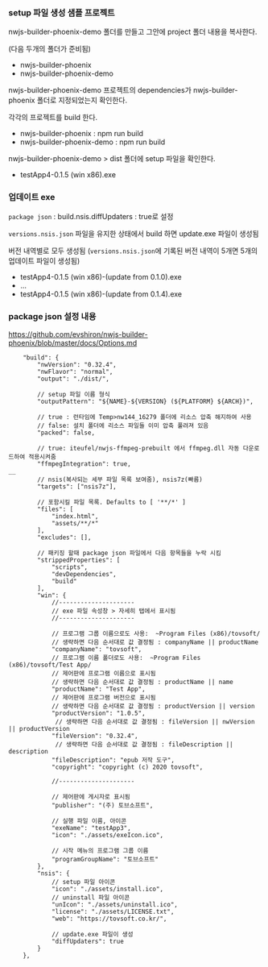 ### setup 파일 생성 샘플 프로젝트

nwjs-builder-phoenix-demo 폴더를 만들고 그안에 project 폴더 내용을 복사한다.  

(다음 두개의 폴더가 준비됨)
- nwjs-builder-phoenix
- nwjs-builder-phoenix-demo

nwjs-builder-phoenix-demo 프로젝트의 dependencies가 nwjs-builder-phoenix 폴더로 지정되었는지 확인한다.

각각의 프로젝트를 build 한다.
- nwjs-builder-phoenix : npm run build
- nwjs-builder-phoenix-demo : npm run build

nwjs-builder-phoenix-demo > dist 폴더에 setup 파일을 확인한다.
- testApp4-0.1.5 (win x86).exe

### 업데이트 exe

`package json` : build.nsis.diffUpdaters : true로 설정

`versions.nsis.json` 파일을 유지한 상태에서 build 하면 update.exe 파일이 생성됨

버전 내역별로 모두 생성됨 (`versions.nsis.json`에 기록된 버전 내역이 5개면 5개의 업데이트 파일이 생성됨) 
- testApp4-0.1.5 (win x86)-(update from 0.1.0).exe
- ...
- testApp4-0.1.5 (win x86)-(update from 0.1.4).exe

### package json 설정 내용

https://github.com/evshiron/nwjs-builder-phoenix/blob/master/docs/Options.md
```
    "build": {
        "nwVersion": "0.32.4",
        "nwFlavor": "normal",
        "output": "./dist/",

        // setup 파일 이름 형식
        "outputPattern": "${NAME}-${VERSION} (${PLATFORM} ${ARCH})",

        // true : 런타임에 Temp>nw144_16279 폴더에 리소스 압축 해지하여 사용
        // false: 설치 폴더에 리소스 파일들 이미 압축 풀려져 있음
        "packed": false,

        // true: iteufel/nwjs-ffmpeg-prebuilt 에서 ffmpeg.dll 자동 다운로드하여 적용시켜줌 
        "ffmpegIntegration": true,
__
        // nsis(복사되는 세부 파일 목록 보여줌), nsis7z(빠름)
        "targets": ["nsis7z"],

        // 포함시킬 파일 목록. Defaults to [ '**/*' ]
        "files": [
            "index.html",
            "assets/**/*"
        ],
        "excludes": [],

        // 패키징 할때 package json 파일에서 다음 항목들을 누락 시킴
        "strippedProperties": [
            "scripts",
            "devDependencies",
            "build"
        ],
        "win": {
            //---------------------
            // exe 파일 속성창 > 자세히 탭에서 표시됨
            //---------------------

            // 프로그램 그룹 이름으로도 사용:  ~Program Files (x86)/tovsoft/
            // 생략하면 다음 순서대로 값 결정됨 : companyName || productName
            "companyName": "tovsoft",
            // 프로그램 이름 폴더로도 사용:  ~Program Files (x86)/tovsoft/Test App/
            // 제어판에 프로그램 이름으로 표시됨
            // 생략하면 다음 순서대로 값 결정됨 : productName || name
            "productName": "Test App",
            // 제어판에 프로그램 버전으로 표시됨
            // 생략하면 다음 순서대로 값 결정됨 : productVersion || version
            "productVersion": "1.0.5",
             // 생략하면 다음 순서대로 값 결정됨 : fileVersion || nwVersion || productVersion
            "fileVersion": "0.32.4",
             // 생략하면 다음 순서대로 값 결정됨 : fileDescription || description
            "fileDescription": "epub 저작 도구",
            "copyright": "copyright (c) 2020 tovsoft",

            //---------------------

            // 제어판에 게시자로 표시됨
            "publisher": "(주) 토브소프트",

            // 실행 파일 이름, 아이콘
            "exeName": "testApp3",
            "icon": "./assets/exeIcon.ico",

            // 시작 메뉴의 프로그램 그룹 이름
            "programGroupName": "토브소프트"
        },
        "nsis": {
            // setup 파일 아이콘
            "icon": "./assets/install.ico",
            // uninstall 파일 아이콘
            "unIcon": "./assets/uninstall.ico",
            "license": "./assets/LICENSE.txt",
            "web": "https://tovsoft.co.kr/",

            // update.exe 파일이 생성
            "diffUpdaters": true
        }
    },
```
